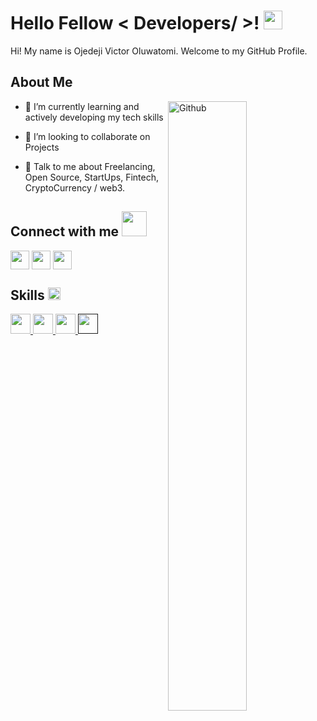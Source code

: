 <h1> Hello Fellow < Developers/ >! <img src = "https://raw.githubusercontent.com/MartinHeinz/MartinHeinz/master/wave.gif" width = 30px> </h1>
<p align='center'>

</p>
<div size='20px'> Hi! My name is Ojedeji Victor Oluwatomi. Welcome to my GitHub Profile.
</div>

<h2> About Me </h2>


<img width="50%" align="right" alt="Github" src="https://raw.githubusercontent.com/onimur/.github/master/.resources/git-header.svg" />



- 🌱 I’m currently learning and actively developing my tech skills

- 👯 I’m looking to collaborate on Projects

- 💬 Talk to me about Freelancing, Open Source, StartUps, Fintech, CryptoCurrency / web3.

<h2> Connect with me <img src='https://raw.githubusercontent.com/ShahriarShafin/ShahriarShafin/main/Assets/handshake.gif' width="40px"> </h2>
<a href = 'https://www.linkedin.com/in/victor-ojedeji-30b667147/'> <img width = '30px' align= 'center' src="https://raw.githubusercontent.com/rahulbanerjee26/githubAboutMeGenerator/main/icons/linked-in-alt.svg"/></a> 
<a href = 'https://twitter.com/_thecodeguy'> <img width = '30px' align= 'center' src="https://raw.githubusercontent.com/rahulbanerjee26/githubAboutMeGenerator/main/icons/twitter.svg"/></a> 
<a href = 'https://github.com/victorojedeji'> <img width = '30px' align= 'center' src="https://raw.githubusercontent.com/rahulbanerjee26/githubAboutMeGenerator/main/icons/github.svg"/></a> 

<h2> Skills <img src = "https://media2.giphy.com/media/QssGEmpkyEOhBCb7e1/giphy.gif?cid=ecf05e47a0n3gi1bfqntqmob8g9aid1oyj2wr3ds3mg700bl&rid=giphy.gif" width = 20px> </h2>
<a href="#"> <img width ='32px' src ='https://img.icons8.com/color/344/javascript--v1.png'> </a>
<a href= "https://github.com/victorojedeji?tab=repositories&q=&type=&language=html&sort=" > <img width ='32px' src ='https://img.icons8.com/color/344/html-5--v1.png'> </a>
<a href= "https://github.com/victorojedeji?tab=repositories&q=&type=&language=css&sort=" > <img width ='32px' src ='https://img.icons8.com/color/344/css3.png'> </a>
<a href= "" > <img width ='32px' src ='https://img.icons8.com/color/344/bootstrap.png'> </a>

